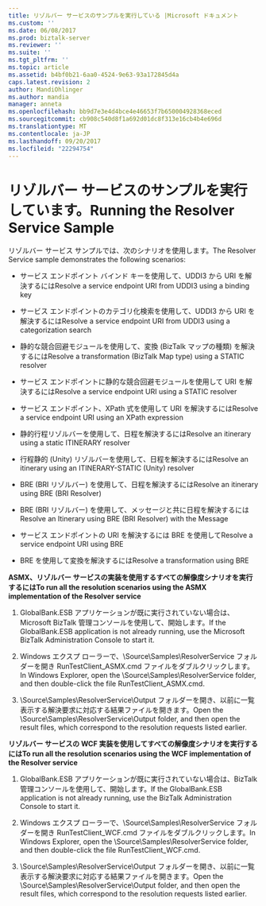 ```yaml
---
title: リゾルバー サービスのサンプルを実行している |Microsoft ドキュメント
ms.custom: ''
ms.date: 06/08/2017
ms.prod: biztalk-server
ms.reviewer: ''
ms.suite: ''
ms.tgt_pltfrm: ''
ms.topic: article
ms.assetid: b4bf0b21-6aa0-4524-9e63-93a172845d4a
caps.latest.revision: 2
author: MandiOhlinger
ms.author: mandia
manager: anneta
ms.openlocfilehash: bb9d7e3e4d4bce4e46653f7b650004928368eced
ms.sourcegitcommit: cb908c540d8f1a692d01dc8f313e16cb4b4e696d
ms.translationtype: MT
ms.contentlocale: ja-JP
ms.lasthandoff: 09/20/2017
ms.locfileid: "22294754"
---
```

# <a name="running-the-resolver-service-sample"></a><span data-ttu-id="f2caa-102">リゾルバー サービスのサンプルを実行しています。</span><span class="sxs-lookup"><span data-stu-id="f2caa-102">Running the Resolver Service Sample</span></span>
<span data-ttu-id="f2caa-103">リゾルバー サービス サンプルでは、次のシナリオを使用します。</span><span class="sxs-lookup"><span data-stu-id="f2caa-103">The Resolver Service sample demonstrates the following scenarios:</span></span>  
  
-   <span data-ttu-id="f2caa-104">サービス エンドポイント バインド キーを使用して、UDDI3 から URI を解決するには</span><span class="sxs-lookup"><span data-stu-id="f2caa-104">Resolve a service endpoint URI from UDDI3 using a binding key</span></span>  
  
-   <span data-ttu-id="f2caa-105">サービス エンドポイントのカテゴリ化検索を使用して、UDDI3 から URI を解決するには</span><span class="sxs-lookup"><span data-stu-id="f2caa-105">Resolve a service endpoint URI from UDDI3 using a categorization search</span></span>  
  
-   <span data-ttu-id="f2caa-106">静的な競合回避モジュールを使用して、変換 (BizTalk マップの種類) を解決するには</span><span class="sxs-lookup"><span data-stu-id="f2caa-106">Resolve a transformation (BizTalk Map type) using a STATIC resolver</span></span>  
  
-   <span data-ttu-id="f2caa-107">サービス エンドポイントに静的な競合回避モジュールを使用して URI を解決するには</span><span class="sxs-lookup"><span data-stu-id="f2caa-107">Resolve a service endpoint URI using a STATIC resolver</span></span>  
  
-   <span data-ttu-id="f2caa-108">サービス エンドポイント、XPath 式を使用して URI を解決するには</span><span class="sxs-lookup"><span data-stu-id="f2caa-108">Resolve a service endpoint URI using an XPath expression</span></span>  
  
-   <span data-ttu-id="f2caa-109">静的行程リゾルバーを使用して、日程を解決するには</span><span class="sxs-lookup"><span data-stu-id="f2caa-109">Resolve an itinerary using a static ITINERARY resolver</span></span>  
  
-   <span data-ttu-id="f2caa-110">行程静的 (Unity) リゾルバーを使用して、日程を解決するには</span><span class="sxs-lookup"><span data-stu-id="f2caa-110">Resolve an itinerary using an ITINERARY-STATIC (Unity) resolver</span></span>  
  
-   <span data-ttu-id="f2caa-111">BRE (BRI リゾルバー) を使用して、日程を解決するには</span><span class="sxs-lookup"><span data-stu-id="f2caa-111">Resolve an itinerary using BRE (BRI Resolver)</span></span>  
  
-   <span data-ttu-id="f2caa-112">BRE (BRI リゾルバー) を使用して、メッセージと共に日程を解決するには</span><span class="sxs-lookup"><span data-stu-id="f2caa-112">Resolve an Itinerary using BRE (BRI Resolver) with the Message</span></span>  
  
-   <span data-ttu-id="f2caa-113">サービス エンドポイントの URI を解決するには BRE を使用して</span><span class="sxs-lookup"><span data-stu-id="f2caa-113">Resolve a service endpoint URI using BRE</span></span>  
  
-   <span data-ttu-id="f2caa-114">BRE を使用して変換を解決するには</span><span class="sxs-lookup"><span data-stu-id="f2caa-114">Resolve a transformation using BRE</span></span>  
  
 <span data-ttu-id="f2caa-115">**ASMX、リゾルバー サービスの実装を使用するすべての解像度シナリオを実行するには**</span><span class="sxs-lookup"><span data-stu-id="f2caa-115">**To run all the resolution scenarios using the ASMX implementation of the Resolver service**</span></span>  
  
1.  <span data-ttu-id="f2caa-116">GlobalBank.ESB アプリケーションが既に実行されていない場合は、Microsoft BizTalk 管理コンソールを使用して、開始します。</span><span class="sxs-lookup"><span data-stu-id="f2caa-116">If the GlobalBank.ESB application is not already running, use the Microsoft BizTalk Administration Console to start it.</span></span>  
  
2.  <span data-ttu-id="f2caa-117">Windows エクスプ ローラーで、\Source\Samples\ResolverService フォルダーを開き RunTestClient_ASMX.cmd ファイルをダブルクリックします。</span><span class="sxs-lookup"><span data-stu-id="f2caa-117">In Windows Explorer, open the \Source\Samples\ResolverService folder, and then double-click the file RunTestClient_ASMX.cmd.</span></span>  
  
3.  <span data-ttu-id="f2caa-118">\Source\Samples\ResolverService\Output フォルダーを開き、以前に一覧表示する解決要求に対応する結果ファイルを開きます。</span><span class="sxs-lookup"><span data-stu-id="f2caa-118">Open the \Source\Samples\ResolverService\Output folder, and then open the result files, which correspond to the resolution requests listed earlier.</span></span>  
  
 <span data-ttu-id="f2caa-119">**リゾルバー サービスの WCF 実装を使用してすべての解像度シナリオを実行するには**</span><span class="sxs-lookup"><span data-stu-id="f2caa-119">**To run all the resolution scenarios using the WCF implementation of the Resolver service**</span></span>  
  
1.  <span data-ttu-id="f2caa-120">GlobalBank.ESB アプリケーションが既に実行されていない場合は、BizTalk 管理コンソールを使用して、開始します。</span><span class="sxs-lookup"><span data-stu-id="f2caa-120">If the GlobalBank.ESB application is not already running, use the BizTalk Administration Console to start it.</span></span>  
  
2.  <span data-ttu-id="f2caa-121">Windows エクスプ ローラーで、\Source\Samples\ResolverService フォルダーを開き RunTestClient_WCF.cmd ファイルをダブルクリックします。</span><span class="sxs-lookup"><span data-stu-id="f2caa-121">In Windows Explorer, open the \Source\Samples\ResolverService folder, and then double-click the file RunTestClient_WCF.cmd.</span></span>  
  
3.  <span data-ttu-id="f2caa-122">\Source\Samples\ResolverService\Output フォルダーを開き、以前に一覧表示する解決要求に対応する結果ファイルを開きます。</span><span class="sxs-lookup"><span data-stu-id="f2caa-122">Open the \Source\Samples\ResolverService\Output folder, and then open the result files, which correspond to the resolution requests listed earlier.</span></span>